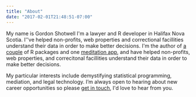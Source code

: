 ```yaml
---
title: "About"
date: "2017-02-01T21:48:51-07:00"
---
```


My name is Gordon Shotwell I'm a lawyer and R developer in Halifax Nova Scotia. I''ve helped non-profits, web properties and correctional facillities understand their data in order to make better decisions. I'm the author of [a couple](https://github.com/GShotwell/) of R packages and one [meditation app](http://app.shambhala.org/), and have helped non-profits, web properties, and correcitonal facillities understand their data in order to make better decisions. 

My particular interests include demystifying statistical programming, mediation, and legal technology. I’m always open to hearing about new career opportunities so please [get in touch](g.e.shotwell@gmail.com), I'd love to hear from you. 